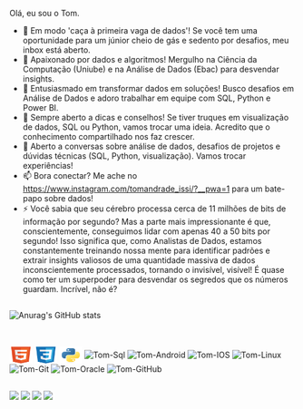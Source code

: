 Olá, eu sou o Tom.

- 🔭 Em modo 'caça à primeira vaga de dados'! Se você tem uma oportunidade para um júnior cheio de gás e sedento por desafios, meu inbox está aberto.
- 🌱 Apaixonado por dados e algoritmos! Mergulho na Ciência da Computação (Uniube) e na Análise de Dados (Ebac) para desvendar insights.
- 👯 Entusiasmado em transformar dados em soluções! Busco desafios em Análise de Dados e adoro trabalhar em equipe com SQL, Python e Power BI.
- 🤔 Sempre aberto a dicas e conselhos! Se tiver truques em visualização de dados, SQL ou Python, vamos trocar uma ideia. Acredito que o conhecimento compartilhado nos faz crescer.
- 💬 Aberto a conversas sobre análise de dados, desafios de projetos e dúvidas técnicas (SQL, Python, visualização). Vamos trocar experiências!
- 📫 Bora conectar? Me ache no https://www.instagram.com/tomandrade_issi/?__pwa=1 para um bate-papo sobre dados!
- ⚡ Você sabia que seu cérebro processa cerca de 11 milhões de bits de informação por segundo? Mas a parte mais impressionante é que, conscientemente, conseguimos lidar com apenas 40 a 50 bits por segundo!
Isso significa que, como Analistas de Dados, estamos constantemente treinando nossa mente para identificar padrões e extrair insights valiosos de uma quantidade massiva de dados inconscientemente processados, tornando o invisível, visível! É quase como ter um superpoder para desvendar os segredos que os números guardam. Incrível, não é?
##
![Anurag's GitHub stats](https://github-readme-stats.vercel.app/api?username=tomandradead&show=reviews,discussions_started,discussions_answered,prs_merged,prs_merged_percentage&theme=tokyonight)
##
<div style="display: inline_block"><br>
  <img align="center" alt="Tom-HTML" height="30" width="40" src="https://raw.githubusercontent.com/devicons/devicon/master/icons/html5/html5-original.svg">
  <img align="center" alt="Tom-CSS" height="30" width="40" src="https://raw.githubusercontent.com/devicons/devicon/master/icons/css3/css3-original.svg">
  <img align="center" alt="Tom-Python" height="30" width="40" src="https://raw.githubusercontent.com/devicons/devicon/master/icons/python/python-original.svg">
  <img align="Center" alt="Tom-Sql" height="30" width="40" src="https://cdn.jsdelivr.net/gh/devicons/devicon@latest/icons/azuresqldatabase/azuresqldatabase-original.svg" />
  <img align="Center" alt="Tom-Android" height="30" width="40" src="https://cdn.jsdelivr.net/gh/devicons/devicon@latest/icons/android/android-plain.svg" />
  <img align="Center" alt="Tom-IOS" height="30" width="40" src="https://cdn.jsdelivr.net/gh/devicons/devicon@latest/icons/apple/apple-original.svg"/>
  <img align="Center" alt="Tom-Linux" height="30" width="40" src="https://cdn.jsdelivr.net/gh/devicons/devicon@latest/icons/linux/linux-original.svg" />
  <img align="Center" alt="Tom-Git" height="30" width="40" src="https://cdn.jsdelivr.net/gh/devicons/devicon@latest/icons/git/git-original.svg" />
  <img align="Center" alt="Tom-Oracle" height="30" width="40" src="https://cdn.jsdelivr.net/gh/devicons/devicon@latest/icons/oracle/oracle-original.svg" />
  <img align="Center" alt="Tom-GitHub" height="30" width="40" src="https://cdn.jsdelivr.net/gh/devicons/devicon@latest/icons/github/github-original-wordmark.svg" />
</div>

##

<div> 
  <a href="https://www.youtube.com/@TomAndradead" target="_blank"><img src="https://img.shields.io/badge/YouTube-FF0000?style=for-the-badge&logo=youtube&logoColor=white" target="_blank"></a>
  <a href="https://www.instagram.com/tomandrade_issi/?__pwa=1" target="_blank"><img src="https://img.shields.io/badge/-Instagram-%23E4405F?style=for-the-badge&logo=instagram&logoColor=white" target="_blank"></a>
  <a href = "https://mail.google.com/mail/u/0/#inbox"><img src="https://img.shields.io/badge/-Gmail-%23333?style=for-the-badge&logo=gmail&logoColor=white" target="_blank"></a>
  <a href="" target="_blank"><img src="https://img.shields.io/badge/-LinkedIn-%230077B5?style=for-the-badge&logo=linkedin&logoColor=white" target="_blank"></a> 
</div>

